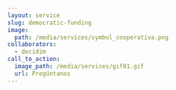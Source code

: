 ```yaml
---
layout: service
slug: democratic-funding
image:
  path: /media/services/symbol_cooperativa.png
collaborators:
  - decidim
call_to_action:
  image_path: /media/services/gif01.gif
  url: Pregúntanos
---
```

